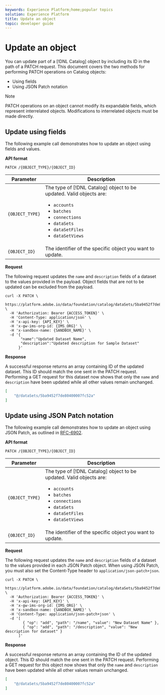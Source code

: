 ```yaml
---
keywords: Experience Platform;home;popular topics
solution: Experience Platform
title: Update an object
topic: developer guide
---
```


# Update an object

You can update part of a [!DNL Catalog] object by including its ID in the path of a PATCH request. This document covers the two methods for performing PATCH operations on Catalog objects:

* Using fields
* Using JSON Patch notation

>[!NOTE]
>
>PATCH operations on an object cannot modify its expandable fields, which represent interrelated objects. Modifications to interrelated objects must be made directly.

## Update using fields

The following example call demonstrates how to update an object using fields and values.

**API format**

```http
PATCH /{OBJECT_TYPE}/{OBJECT_ID}
```

| Parameter | Description |
| --- | --- |
| `{OBJECT_TYPE}` | The type of [!DNL Catalog] object to be updated. Valid objects are: <ul><li>`accounts`</li><li>`batches`</li><li>`connections`</li><li>`dataSets`</li><li>`dataSetFiles`</li><li>`dataSetViews`</li></ul> |
| `{OBJECT_ID}` | The identifier of the specific object you want to update. |

**Request**

The following request updates the `name` and `description` fields of a dataset to the values provided in the payload. Object fields that are not to be updated can be excluded from the payload.

```shell
curl -X PATCH \
  https://platform.adobe.io/data/foundation/catalog/dataSets/5ba9452f7de80400007fc52a \
  -H 'Authorization: Bearer {ACCESS_TOKEN}' \
  -H 'Content-Type: application/json' \
  -H 'x-api-key: {API_KEY}' \
  -H 'x-gw-ims-org-id: {IMS_ORG}' \
  -H 'x-sandbox-name: {SANDBOX_NAME}' \
  -d '{
       "name":"Updated Dataset Name",
       "description":"Updated description for Sample Dataset"
      }'
```

**Response**

A successful response returns an array containing ID of the updated dataset. This ID should match the one sent in the PATCH request. Performing a GET request for this dataset now shows that only the `name` and `description` have been updated while all other values remain unchanged.

```json
[
    "@/dataSets/5ba9452f7de80400007fc52a"
]
```

## Update using JSON Patch notation

The following example call demonstrates how to update an object using JSON Patch, as outlined in [RFC-6902](https://tools.ietf.org/html/rfc6902).

<!-- (Include once API fundamentals guide is published) 

For more information on JSON Patch syntax, see the [API fundamentals guide](). 

-->

**API format**

```http
PATCH /{OBJECT_TYPE}/{OBJECT_ID}
```

| Parameter | Description |
| --- | --- |
| `{OBJECT_TYPE}` | The type of [!DNL Catalog] object to be updated. Valid objects are: <ul><li>`accounts`</li><li>`batches`</li><li>`connections`</li><li>`dataSets`</li><li>`dataSetFiles`</li><li>`dataSetViews`</li></ul> |
| `{OBJECT_ID}` | The identifier of the specific object you want to update. |

**Request**

The following request updates the `name` and `description` fields of a dataset to the values provided in each JSON Patch object. When using JSON Patch, you must also set the Content-Type header to `application/json-patch+json`.

```shell
curl -X PATCH \
  https://platform.adobe.io/data/foundation/catalog/dataSets/5ba9452f7de80400007fc52a \
  -H 'Authorization: Bearer {ACCESS_TOKEN}' \
  -H 'x-api-key: {API_KEY}' \
  -H 'x-gw-ims-org-id: {IMS_ORG}' \
  -H 'x-sandbox-name: {SANDBOX_NAME}' \
  -H 'Content-Type: application/json-patch+json' \
  -d '[
        { "op": "add", "path": "/name", "value": "New Dataset Name" },
        { "op": "add", "path": "/description", "value": "New description for dataset" }
      ]'
```

**Response**

A successful response returns an array containing the ID of the updated object. This ID should match the one sent in the PATCH request. Performing a GET request for this object now shows that only the `name` and `description` have been updated while all other values remain unchanged.

```json
[
    "@/dataSets/5ba9452f7de80400007fc52a"
]
```
